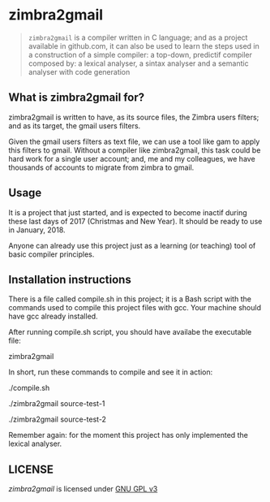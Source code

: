 # zimbra2gmail

> `zimbra2gmail` is a compiler written in C language; and as a project
> available in github.com, it can also be used to learn the steps used
> in a construction of a simple compiler: a top-down, predictif compiler
> composed by:
> a lexical analyser,
> a sintax analyser and
> a semantic analyser with code generation

## What is zimbra2gmail for?
zimbra2gmail is written to have, as its source files, the Zimbra users
filters; and as its target, the gmail users filters.

Given the gmail users filters as text file, we can use a tool like gam
to apply this filters to gmail. Without a compiler like zimbra2gmail,
this task could be hard work for a single user account; and, me and
my colleagues, we have thousands of accounts to migrate from zimbra
to gmail.

## Usage

It is a project that just started, and is expected to become inactif during
these last days of 2017 (Christmas and New Year). It should be ready to use
in January, 2018.

Anyone can already use this project just as a learning (or teaching) tool
of basic compiler principles.

## Installation instructions

There is a file called compile.sh in this project; it is a Bash script with
the commands used to compile this project files with gcc. Your machine should
have gcc already installed.

After running compile.sh script, you should have availabe the executable file:

zimbra2gmail

In short, run these commands to compile and see it in action:

./compile.sh

./zimbra2gmail source-test-1

./zimbra2gmail source-test-2

Remember again: for the moment this project has only implemented the lexical analyser.

## LICENSE

*zimbra2gmail* is licensed under [GNU GPL v3](https://www.gnu.org/licenses/gpl-3.0.txt)



